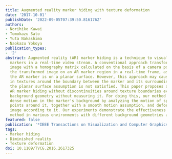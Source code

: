 ```yaml
---
title: Augmented reality marker hiding with texture deformation
date: '2017-10-01'
publishDate: '2022-09-05T07:39:50.816176Z'
authors:
- Norihiko Kawai
- Tomokazu Sato
- Yuta Nakashima
- Naokazu Yokoya
publication_types:
- '2'
abstract: Augmented reality (AR) marker hiding is a technique to visually remove AR
  markers in a real-time video stream. A conventional approach transforms a background
  image with a homography matrix calculated on the basis of a camera pose and overlays
  the transformed image on an AR marker region in a real-time frame, assuming that
  the AR marker is on a planar surface. However, this approach may cause discontinuities
  in textures around the boundary between the marker and its surrounding area when
  the planar surface assumption is not satisfied. This paper proposes a method for
  AR marker hiding without discontinuities around texture boundaries even under nonplanar
  background geometry without measuring it. For doing this, our method estimates the
  dense motion in the marker's background by analyzing the motion of sparse feature
  points around it, together with a smooth motion assumption, and deforms the background
  image according to it. Our experiments demonstrate the effectiveness of the proposed
  method in various environments with different background geometries and textures.
featured: false
publication: '*IEEE Transactions on Visualization and Computer Graphics*'
tags:
- Marker hiding
- Diminished reality
- Texture deformation
doi: 10.1109/TVCG.2016.2617325
---
```


